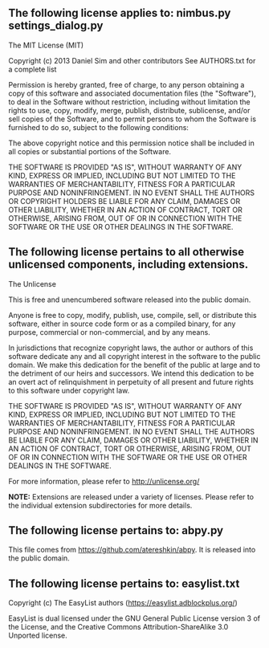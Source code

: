 The following license applies to: nimbus.py settings_dialog.py
------

The MIT License (MIT)

Copyright (c) 2013 Daniel Sim and other contributors
See AUTHORS.txt for a complete list

Permission is hereby granted, free of charge, to any person obtaining a copy of
this software and associated documentation files (the "Software"), to deal in
the Software without restriction, including without limitation the rights to
use, copy, modify, merge, publish, distribute, sublicense, and/or sell copies of
the Software, and to permit persons to whom the Software is furnished to do so,
subject to the following conditions:

The above copyright notice and this permission notice shall be included in all
copies or substantial portions of the Software.

THE SOFTWARE IS PROVIDED "AS IS", WITHOUT WARRANTY OF ANY KIND, EXPRESS OR
IMPLIED, INCLUDING BUT NOT LIMITED TO THE WARRANTIES OF MERCHANTABILITY, FITNESS
FOR A PARTICULAR PURPOSE AND NONINFRINGEMENT. IN NO EVENT SHALL THE AUTHORS OR
COPYRIGHT HOLDERS BE LIABLE FOR ANY CLAIM, DAMAGES OR OTHER LIABILITY, WHETHER
IN AN ACTION OF CONTRACT, TORT OR OTHERWISE, ARISING FROM, OUT OF OR IN
CONNECTION WITH THE SOFTWARE OR THE USE OR OTHER DEALINGS IN THE SOFTWARE.

The following license pertains to all otherwise unlicensed components, including extensions.
------

The Unlicense

This is free and unencumbered software released into the public domain.

Anyone is free to copy, modify, publish, use, compile, sell, or
distribute this software, either in source code form or as a compiled
binary, for any purpose, commercial or non-commercial, and by any
means.

In jurisdictions that recognize copyright laws, the author or authors
of this software dedicate any and all copyright interest in the
software to the public domain. We make this dedication for the benefit
of the public at large and to the detriment of our heirs and
successors. We intend this dedication to be an overt act of
relinquishment in perpetuity of all present and future rights to this
software under copyright law.

THE SOFTWARE IS PROVIDED "AS IS", WITHOUT WARRANTY OF ANY KIND,
EXPRESS OR IMPLIED, INCLUDING BUT NOT LIMITED TO THE WARRANTIES OF
MERCHANTABILITY, FITNESS FOR A PARTICULAR PURPOSE AND NONINFRINGEMENT.
IN NO EVENT SHALL THE AUTHORS BE LIABLE FOR ANY CLAIM, DAMAGES OR
OTHER LIABILITY, WHETHER IN AN ACTION OF CONTRACT, TORT OR OTHERWISE,
ARISING FROM, OUT OF OR IN CONNECTION WITH THE SOFTWARE OR THE USE OR
OTHER DEALINGS IN THE SOFTWARE.

For more information, please refer to <http://unlicense.org/>

**NOTE:** Extensions are released under a variety of licenses. Please refer to
the individual extension subdirectories for more details.

The following license pertains to: abpy.py
------

This file comes from https://github.com/atereshkin/abpy. It is released into
the public domain.

The following license pertains to: easylist.txt
------

Copyright (c) The EasyList authors (https://easylist.adblockplus.org/)

EasyList is dual licensed under the GNU General Public License version 3 of the
License, and the Creative Commons Attribution-ShareAlike 3.0 Unported license.
